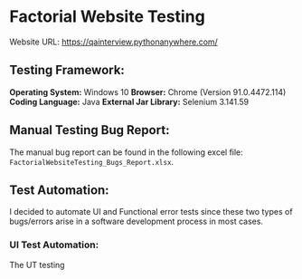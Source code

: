 # Factorial Website Testing

Website URL: https://qainterview.pythonanywhere.com/

## Testing Framework:
**Operating System:** Windows 10
**Browser:** Chrome (Version 91.0.4472.114)
**Coding Language:** Java
**External Jar Library:** Selenium 3.141.59


## Manual Testing Bug Report:
The manual bug report can be found in the following excel file: `FactorialWebsiteTesting_Bugs_Report.xlsx`.



## Test Automation:
I decided to automate UI and Functional error tests since these two types of bugs/errors arise in a software development process in most cases.

### UI Test Automation: 
The UT testing 
